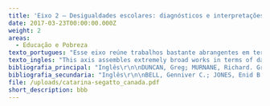 ```yaml
---
title: 'Eixo 2 – Desigualdades escolares: diagnósticos e interpretações'
date: 2017-03-23T00:00:00.000Z
weight: 2
areas:
  - Educação e Pobreza
texto_portugues: "Esse eixo reúne trabalhos bastante abrangentes em termos de levantamento de dados (surveys), que buscam, essencialmente, conhecer a magnitude das desigualdades sociais de escolarização e o modo como elas se configuram, em contextos nacionais e momentos históricos específicos. Em maior ou menor medida, esses estudos procuram, também, explicar o fenômeno, à luz dos fundamentos teóricos produzidos pelas Ciências Sociais, em suas diferentes tradições.\r\n\nUm denominador comum marca o conjunto de trabalhos: a reafirmação daquilo que já se tornou uma “lei de bronze” da pesquisa educacional, a saber: a forte e persistente associação entre origem social do estudante e seu desempenho escolar. Tal reafirmação, que poderia soar como ausência de originalidade, ganha, entretanto, extrema relevância quando se constata que essa “lei” se mantém, apesar do processo inequívoco de massificação escolar e mesmo dos avanços obtidos com a implementação, nas últimas décadas, de políticas educacionais que, apesar de seu caráter democratizante, não se convertem em superação da iniquidade face aos bens escolares. Não se duvida que o fenômeno da universalização do acesso aos níveis básicos dos sistemas de ensino tenha resultado numa elevação geral do nível de instrução da população dos diferentes países concernidos. No entanto, aprofundaram-se as distâncias entre as aquisições cognitivas (“proficiência”) de alunos situados em polos opostos da escala socioeconômica (no jargão anglo-saxônico, o achievement gap). Dois dos estudos contemplados neste eixo (REARDON, 2011; DUNCAN e MURNANE, 2014) mostram-se especialmente relevantes em razão da perspectiva diacrônica que apresentam. Eles evidenciam que um estudante norte-americano nascido no início do século XXI e pertencente ao quintil inferior da distribuição de renda apresenta um gap de desempenho, em relação a seus pares dos quintis superiores de renda, muito maior do que aquele verificado nos anos 1970 entre estudantes situados nas mesmas posições da escala social.\r\n\nTodavia, é interessante observar que a interpretação das relações entre origem social e desempenho escolar ganha nuances diferenciadas, segundo os textos. Por um lado, é consensual a constatação de que os investimentos parentais na escolarização dos filhos vêm crescendo e se sofisticando ao longo das últimas décadas, embora isso ocorra de modo mais intenso entre os pais mais bem posicionados na escala social. Mas, por outro lado, os autores se distinguem quanto ao peso que atribuem aos fatores responsáveis pelo aprofundamento do achievement gap. Alguns colocam ênfase na distribuição e no uso diferencial (mais ou menos rentável), entre as famílias, dos recursos financeiros destinados à educação; outros, nos efeitos das desigualdades de recursos culturais, com destaque para o capital informacional (isto é, o conjunto de informações sobre o funcionamento do sistema de ensino, informações essas que são utilizadas com maior ou menor proveito segundo a família); outros, ainda, chamam a atenção para um conjunto de investimentos imateriais feito no desenvolvimento cognitivo dos filhos, em particular o montante de tempo despendido no acompanhamento das atividades escolares e o modo de uso desse tempo, bem como as oportunidades de enriquecimento intelectual a que os pais expõem cotidianamente os filhos. Em suma, o conjunto desses estudos leva à conclusão de que os benefícios escolares extraídos tanto do capital econômico quanto do capital cultural vêm crescendo e se potencializando, mas de modo diferencial segundo a posição social da família.\r\n\nEsse eixo conta com um significativo número de trabalhos publicados no Brasil, os quais se caracterizam bem mais pela constatação e mensuração das desigualdades de escolarização entre os diferentes grupos sociais do país do que pela interpretação do fenômeno, tal qual realizada pelos estudos anglófonos e francófonos acima referidos. Trata-se, assim, no caso brasileiro, de trabalhos marcados por um caráter predominantemente descritivo. A esse respeito, cabe lembrar que somente a partir dos anos 1990 o país passou a contar com dados estatísticos educacionais em escala nacional (emanados do Ministério da Educação, por meio do INEP), que permitiram aos pesquisadores realizar esse tipo de diagnóstico, embora com grande defasagem em relação aos vastos levantamentos estatísticos desenvolvidos nos países ocidentais industrializados já desde meados do século XX. Sabe-se que esses levantamentos forneceram os elementos essenciais para a construção das importantes teorizações que se seguiram e que ainda hoje constituem o pano de fundo de nossos debates, cabendo aos estudiosos brasileiros o desafio de construir, a partir de agora, interpretações que, sem deixar de considerar essas relevantes tradições teóricas, aprofundem-se na compreensão das especificidades do contexto nacional.\r\n\nCumpre ressaltar por fim que, devido ao foco nas questões da desigualdade/pobreza, foram remetidos para a bibliografia secundária desse eixo diversos textos que tangenciam essas questões, porém, no quadro de abordagens centradas, seja no papel dos fatores internos ao sistema de ensino (school efectiveness), seja na relação família-escola (especialmente, nesse caso, o fator parental involvement, que vem sendo explorado, em diversos estudos, como um importante componente explicativo das desigualdades educacionais no cenário contemporâneo)."
texto_ingles: "This axis assembles extremely broad works in terms of data collection (surveys) that aim, essentially, to know the magnitude of social inequalities in schooling and its configuration, in national contexts and specific historic moments. In a higher or lesser degree, these studies also try to explain the phenomenon, based on theoretical basis of Social Science, in different traditions.\r\n\nA common denominator marks this set of works: the reaffirming of what has become a ‘rule’ of educational research, that is, the strong and persistent association between students’ social origin and educational achievement. What could sound as a lack of originality gains, however, extreme relevance when we see that this “law” continues, despite the undeniable process of school massification and even the advances resulting from the implementation, in the last decades, of education policies that, regardless their democratizing character, was not transformed into the overcoming of educational inequalities. There is no doubt that the phenomenon of universalization of access in the basic levels of the educational system resulted in a general increase in the level of instruction in the different countries studied. However, the gap has deepened between the students on the opposite sides of the socioeconomic scales (in the Anglo-Saxon jargon: the achievement gap). Two studies in this axis (REARDON, 2011; DUNCAN e MURNANE, 2014) seem to be especially relevant due to the diachronic perspective they present. They show that an American student born in the beginning of the 21st century from the lower quintile of income distribution presents, in relation to his peer in the higher income quintiles, a much higher achievement gap than could be see in the 1970s between students in the same social positions.\r\n\nHowever, it is interesting to observe that the interpretation of the relations between social origin and academic achievement gain different nuances depending on the texts. On one hand, it is a consensus that parental investments in their children’s education is growing and becoming more sophisticated in the last decades, even though this is more intense among parents higher positioned in the social scale. However, on the other hand, the authors diverge on the weight given to the factors responsible for deepening the achievement gap. Some emphasize the different distribution and use of financial resources (more or less rentable) allocated by families; others, focus on the effects of cultural inequalities, informational capital (that is,  the set of information that can be used more or less profitably according to the families); others call attention to a series of immaterial investments done in children’s cognitive development, particularly the amount of time spent following their school activities, as well as the intellectually enriching opportunities that parents expose to their children. Summing up, the collection of these studies leads to the conclusion that the school benefits resulted from economic and cultural capital have been growing and becoming more powerful but differing according to the families’ social position.\r\n\nThis axis has a significant number of works published in Brazil characterized more by the confirmation and measurement of achievement inequalities among the different social groups in the country, than the interpretation of the phenomenon, as was done by francophone and anglophone studies. Thus, the Brazilian studies have a predominantly descriptive characteristic. About this, we have to remember that only in the 1990s the country started to have education statistic data in national scale (from the Ministry of Education, through INEP) that allowed researchers to do this type of diagnosis, with a great delay comparing to the broad statistical surveys developed by western industrialized countries since mid-20th century. We know that these surveys provided the essential elements to construct important theories that, until now, constitute the background of our debates. Therefore, Brazilian researchers have, from now on, the challenge to build interpretations that, without disregarding the relevant theoretical traditions, deepen the understanding of national context specificities.\r\n\nFinally, it is worth highlighting that, due to the focus on inequality/poverty issue, several texts that touched these questions were sent to the secondary bibliography, as their approach were centered on the role of internal factors of the educational system (“school effectiveness”, or on the relation family-school (especially, in this case, on “parental involvement” which has been explored by many studies as an important explanatory element of the educational inequalities on the current scenario)."
bibliografia_principal: "Inglês\r\n\nDUNCAN, Greg; MURNANE, Richard. Growing Income Inequality Threatens American Education. Phi Delta Kappan, v. 95, Mar., 2014.\r\n\nhttp://journals.sagepub.com/doi/abs/10.1177/003172171409500603\r\n\n\r\n\nAbstract/résumé/resumo: Rising economic and social inequality has weakened neighborhoods and families in ways that make effective school reform more difficult.\r\n\n\r\n\nAs crescentes desigualdades sociais e econômicas têm enfraquecido vizinhanças e famílias de forma a tornar mais difíceis reformas efetivas nas escolas.\r\n\n\r\n\nFIELD OF RESEARCH/TERRAIN DE RECHERCHE/LOCAL DA PESQUISA: EUA\r\n\n\r\n\n\r\n\nEVANS, Robert. Reframing the Achievement Gap. Phi Delta Kappan, v. 86, n. 8, Apr., 2005.\r\n\nhttp://www.robevans.org/Pages/articles/achievementgap.htm \r\n\n\r\n\nAbstract/résumé/resumo: The achievement gap, the persistent disparity between the performance of African American and Hispanic students and that of white and Asian American students, is perhaps the most stubborn, perplexing issue confronting American schools today. Closing the gap is widely seen as important not just for the education system but ultimately for the economy, social stability, and moral health as a nation. The conventional wisdom has it that the achievement gap is a school problem. This belief is invitingly simple, allowing a narrow focus on schools that suits the current passion for accountability through testing. But it is fatally shortsighted. It misunderstands and mistreats schools and, more important, black and Hispanic students. When the achievement gap and schooling itself is set up in the broader context of how children grow up, it becomes clear that the issue far transcends the classroom. Its roots lie well beyond the reach of schools, and so the underlying dilemma will require much, much more than school-based strategies and programs. Educators must do all they can to pursue promising approaches for reducing the gap. But holding them, almost alone, accountable for closing it is a doomed strategy that can only hurt the most vulnerable children.\r\n\n\r\n\nO gap de desempenho, a diferença persistente entre os resultados de alunos negros e hispânicos em relação aos estudantes brancos e asiáticos, é talvez a questão mais persistente e complexa a confrontar atualmente as escolas americanas. Fechar essa lacuna é amplamente considerado importante não apenas para o sistema educacional, mas em última instância para a economia, estabilidade social e saúde moral da nação. O senso comum acredita que o gap de desempenho é um problema escolar. Essa crença é convidativamente simples, permitindo um foco restrito nas escolas que casa com a atual paixão pela accountability por meio de exames. Contudo, ela é fatalmente míope. Ela interpreta e trata mal as escolas e, mais importante, os alunos negros e hispânicos. Quando o gap de desempenho e a escolarização propriamente dita são colocados no contexto maior de como essas crianças crescem, fica claro que essa questão transcende em muito a sala de aula. Suas raízes estão muito além da influência da escola, e, sendo assim, o dilema oculto requer muito mais do que estratégias e programas baseados na escola. Os educadores têm que fazer tudo que podem para procurar abordagens promissoras para reduzir essa diferença. No entanto, responsabilizá-los, quase que sozinhos, por acabar com essa distância é uma estratégia condenada a fracassar e que só irá prejudicar as crianças mais vulneráveis. \r\n\n\r\n\nFIELD OF RESEARCH/TERRAIN DE RECHERCHE/LOCAL DA PESQUISA: EUA\r\n\n\r\n\n\r\n\nPARSONS, Carl; THOMPSON, Trevor. Ethnicity, Disadvantage and Other Variables in the Analysis of Birmingham Longitudinal School Attainment Datasets. Educational Review, v. 69, n. 5, 2017.\r\n\n\r\n\nAbstract/résumé/resumo: Explaining and responding to inequalities in attainment are significant educational policy challenges in England as elsewhere. Data on four cohorts of Birmingham Local Education Authority (LEA) pupils, each approximately 13,000, were analysed by ethnicity, deprivation, gender and other relevant individual pupil variables. For the four successive cohorts of children, aged five in 1997–2001, analysis shows the attainment trajectory of each ethnic group from Baseline/Foundation Stage Profile (age 5) to GCSE (age 16). The relative constancy over time, the changes from one key stage to the next and the differences within broad ethnic categories argue against simplistic explanations. The ethnicity variable accounts for a relatively small amount of variance in pupil achievement, with the same ethnic subgroups recurrently low attainers. Considering explanatory perspectives on educational inequalities and ethnicity in the light of these data, we conclude that a structuralist perspective offers the best explanation recognising economic exploitation, dominance and oppression at the national and local levels. Notions of institutional racism and Critical Race Theory (CRT) are considered to be inadequate and counter-productive, in part shown by their inability to accommodate the range of attainment levels and educational experience of different ethnic groups. More tellingly, they lack causal explanations relevant to the United Kingdom and deflect attention from the need for sustained effort to reduce poverty and disadvantage as it affects children. Keywords: ethnicity, disadvantage, gender, attainment inequalities.\r\n\n\r\n\nExplicar as desigualdades de resultados e dar respostas a elas são desafios educacionais importantes para as políticas na Inglaterra e no resto do mundo. Dados de quatro coortes dos alunos do Birmingham Local Education Authority (LEA), cada uma com aproximadamente 13 mil alunos, foram analisados por etnia, pobreza, gênero e outras variáveis individuais relevantes. Para quatro coortes sucessivas de crianças, com 5 anos em 1997-2001, a análise mostrou a trajetória de desempenho de cada grupo étnico desde o Baseline/Foundation Stage Profile (aos 5 anos) ao GCSE (aos 16 anos). A constância relativa através do tempo, as mudanças de um ponto-chave na trajetória para o outro e as diferenças dentro de categorias étnicas amplas vão contra explicações simplistas. A variável étnica dá conta de uma pequena variação do resultado estudantil, sendo que os mesmos subgrupos étnicos estão continuamente entre os de menor rendimento. Considerando as perspectivas explicativas sobre desigualdades educacionais e etnia através das lentes desses dados, concluímos que uma perspectiva estruturalista oferece a melhor explicação ao reconhecer a exploração econômica, o domínio e a opressão em níveis locais e nacionais. Noções de racismo institucionalizado e Teoria Crítica da Raça (TCR) foram consideradas inadequadas e contraproducentes, em parte por sua inabilidade de acomodar a variação de níveis educacionais e experiência educacional de diferentes grupos étnicos. Mais significativamente, faltam a elas explicações causais relevantes para o Reino Unido e retiram a atenção para a necessidade de um esforço sustentável para redução da pobreza e de desvantagens que atingem as crianças. Palavras-chave: etnicidade, desvantagem, gênero, desigualdades de resultados.\r\n\n\r\n\nFIELD OF RESEARCH/TERRAIN DE RECHERCHE/LOCAL DA PESQUISA: BIRMINGHAM (INGLATERRA)\r\n\n\r\n\n\r\n\nPIETSCH, Marcus; STUBBE, Tobias C. Inequality in the Transition from Primary to Secondary School: School Choices and Educational Disparities in Germany. European Educational Research Journal, v. 6, n. 4, p. 424-445, 2007.\r\n\nhttps://www.bvekennis.nl/Bibliotheek/07-1179_EERJ_inequality.pdf\r\n\n\r\n\nThis article explores the mechanisms of educational pathway decision making at the transition from primary to secondary school in the German education system by analysing data from the Progress in International Reading Literacy Study (PIRLS). The highly reliable data of the German sample of the 2001 PIRLS make it possible to take into consideration simultaneously students' cognitive abilities at the end of primary schooling, criteria for parental decision making in education, as well as institutional adjustment options of family education strategies, in order to describe the complex mechanisms of educational pathway decision making. First, a general overview of the German education system and a review of the current state of research concerning the issue of social inequality of education in Germany are given. Subsequently, a theoretical background seeking to answer the question of how educational disparities arise and how they are structured, as well as a model for analysing parental choices in education are presented. After hypothesizing, multifarious statistical analyses are conducted with the aim of proving these assumptions and demonstrating how complex the mechanisms of educational segregation in Germany are. The results demonstrate that all participants in the process of decision making take a more or less socially biased achievement criterion as a basis and, thus, the logic of meritocracy does not seem to be an appropriate idea for segregating students into different branches of education at the end of primary schooling.\r\n\n\r\n\nEste artigo explora os mecanismos de decisão de trajetória escolar na transição entre a escola primária e secundária no sistema educacional alemão ao analisar os dados do Progress in International Reading Literacy Study (PIRLS). Os dados altamente confiáveis da amostra alemã do PIRLS 2001 possibilitam considerar simultaneamente as habilidades cognitivas dos estudantes no fim da escola primária, os critérios para as decisões parentais com relação à educação, assim como opções de ajuste institucional para as estratégias educacionais familiares, a fim de descrever os mecanismos complexos envolvidos na tomada de decisões do percurso escolar. Primeiramente, apresentamos um panorama geral do sistema educacional alemão e uma revisão do atual estado de pesquisa sobre a questão da desigualdade social na educação do país. Em seguida, apresentamos um pano de fundo teórico buscando responder à questão de como as disparidades educacionais surgem e como estão estruturadas, assim como um modelo para analisar as escolhas educacionais parentais. Após estabelecer hipóteses, conduzimos análises estatísticas multifatoriais objetivando provar essas suposições e demonstrar a complexidade dos mecanismos de segregação na Alemanha. Os resultados demonstram que todos os participantes no processo de tomada de decisão levam em consideração o critério de rendimento, de forma mais ou menos enviesada, e, sendo assim, a lógica da meritocracia não parece ser a ideia apropriada para separar os estudantes em diferentes ramos educacionais ao fim da escola primária.\r\n\n\r\n\nFIELD OF RESEARCH/TERRAIN DE RECHERCHE/LOCAL DA PESQUISA: ALEMANHA\r\n\n\r\n\n\r\n\nREARDON, Sean. The widening academic achievement gap between the rich and the poor: New evidence and possible explanations. In: DUNCAN, Greg; MURNANE, Richard (Org.). Whither Opportunity?: Rising Inequality, Schools, and Children's Life Chances. New York: Russell Sage Foundation, p. 91-115, 2011. \r\n\nhttps://cepa.stanford.edu/sites/default/files/reardon%20whither%20opportunity%20-%20chapter%205.pdf\r\n\n\r\n\nAbstract/résumé/resumo: In this chapter I examine whether and how the relationship between family socioeconomic characteristics and academic achievement has changed during the last fifty years. In particular, I investigate the extent to which the rising income inequality of the last four decades has been paralleled by a similar increase in the income achievement gradient. As the income gap between high- and low-income families has widened, has the achievement gap between children in high- and low-income families also widened? The answer, in brief, is yes. The achievement gap between children from high- and low income families is roughly 30 to 40 percent larger among children born in 2001 than among those born twenty-five years earlier. In fact, it appears that the income achievement gap has been growing for at least fifty years, though the data are less certain for cohorts of children born before 1970. In this chapter, I describe and discuss these trends in some detail. In addition to the key finding that the income achievement gap appears to have widened substantially, there are a number of other important findings. First, the income achievement gap (defined here as the average achievement difference between a child from a family at the 90th percentile of the family income distribution and a child from a family at the 10th percentile) is now nearly twice as large as the black-white achievement gap. Fifty years ago, in contrast, the black-white gap was one and a half to two times as large as the income gap. Second, as Greg Duncan and Katherine Magnuson note in chapter 3 of this volume, the income achievement gap is large when children enter kindergarten and does not appear to grow (or narrow) appreciably as children progress through school. Third, although rising income inequality may play a role in the growing income achievement gap, it does not appear to be the dominant 2 factor. The gap appears to have grown at least partly because of an increase in the association between family income and children’s academic achievement for families above the median income level: a given difference in family incomes now corresponds to a 30 to 60 percent larger difference in achievement than it did for children born in the 1970s. Moreover, evidence from other studies suggests that this may be in part a result of increasing parental investment in children’s cognitive development. Finally, the growing income achievement gap does not appear to be a result of a growing achievement gap between children with highly and less-educated parents. Indeed, the relationship between parental education and children’s achievement has remained relatively stable during the last fifty years, whereas the relationship between income and achievement has grown sharply. Family income is now nearly as strong as parental education in predicting children’s achievement.\r\n\n\r\n\nNeste capítulo, analiso se e como a relação entre características socioeconômicas familiares e desempenho acadêmico tem mudado nos últimos 50 anos. Em particular, investigo o quanto o aumento da desigualdade de renda nas últimas décadas vem em paralelo a um aumento similar no gradiente de desigualdade de desempenho. Assim como a distância entre as rendas de famílias pobres e ricas aumentou, aumentou também a distância de desempenho entre as crianças de famílias pobres e ricas? Em resumo, a resposta é sim. A diferença de desempenho entre crianças de famílias de renda alta e baixa é cerca de 30% a 40% maior entre as crianças nascidas em 2001 do que entre aquelas nascidas 25 anos antes. Na realidade, parece que o gap no desempenho tem crescido nos últimos 50 anos, pelo menos, apesar dos dados serem menos confiáveis para certas coortes de crianças nascidas antes de 1970. Neste capítulo, descrevo e discuto com detalhes essas tendências. Além da descoberta-chave de que a diferença de desempenho por renda parece estar crescendo substancialmente, há uma série de outras importantes descobertas. Primeiramente, o gap de desempenho por renda (aqui definida como a distância no desempenho médio entre uma criança de uma família no 90º percentil de distribuição de renda familiar e uma criança de família do 10º percentil) é hoje duas vezes maior do que o gap de desempenho entre negros e brancos. Em comparação, há 50 anos a distância entre negros e brancos era entre uma e meia a duas vezes maior do que a diferença de renda. Em segundo lugar, como visto por Greg Duncan e Katherine Magnuson, no capítulo 3, o gap de desempenho por renda é grande quando as crianças entram no jardim de infância e não parece aumentar (ou diminuir) consideravelmente no decorrer da escolarização. Em terceiro lugar, apesar do aumento da desigualdade de renda ter um papel na crescente distância do desempenho por renda, ela não parece ser o fator dominante. A distância parece ter crescido, ao menos parcialmente, pelo aumento da associação entre renda familiar e o desempenho acadêmico dos filhos de famílias com renda acima da média: uma determinada diferença de renda familiar corresponde hoje a um gap de rendimento entre 30 a 60% maior do que representava em 1970. Além disso, evidências de outros estudos sugerem que isso pode ser, em parte, o resultado de um crescente investimento parental no desenvolvimento cognitivo dos filhos. Finalmente, a aumento do gap de desempenho por renda não parece ser resultado de um aumento do gap de desempenho entre crianças de pais com maior ou menor escolaridade. Na verdade, a relação entre educação parental e desempenho dos filhos permaneceu relativamente estável nos últimos 50 anos, enquanto a relação entre renda e desempenho cresceu fortemente. A renda familiar é hoje quase tão forte para predizer o desempenho dos filhos quanto a educação parental.\r\n\n\r\n\nFIELD OF RESEARCH/TERRAIN DE RECHERCHE/LOCAL DA PESQUISA: EUA\r\n\n\r\n\n\r\n\nREARDON, S. F.; PORTILLA, X. A. Recent Trends in Income, Racial, and Ethnic School Readiness Gaps at Kindergarten Entry. AERA Open. DOI: 10.1177/2332858416657343, Aug., 2016.\r\n\n\r\n\nAcademic achievement gaps between high and low-income students born in the 1990s were much larger than between cohorts born two decades earlier. Racial/ethnic achievement gaps declined during the same period. To determine whether these two trends have continued in more recent cohorts, we examine trends in several dimensions of school readiness, including academic achievement, self-control, externalizing behavior, and a measure of students’ approaches to learning, for cohorts born from the early 1990s to the 2000-2010 midperiod. We use data from nationally representative samples of kindergarteners (ages 5-6) in 1998 (n = 20,220), 2006 (n = 6,600), and 2010 (n = 16,980) to estimate trends in racial/ethnic and income school readiness gaps. We find that readiness gaps narrowed modestly from 1998 to 2010, particularly between high- and low-income students and between White and Hispanic students. Keywords: school readiness, income gap trends, racial/ethnic gap trends.\r\n\n\r\n\nOs gaps de rendimento acadêmico entre alunos de famílias com renda alta e com renda baixa nascidos nos anos de 1990 eram muito maiores do que os entre suas coortes nascidas duas décadas antes. Os gaps de rendimento racial/étnico diminuíram no mesmo período. Para determinar se essas duas tendências continuaram entre coortes mais recentes, analisamos tendências em diferentes dimensões de prontidão escolar, incluindo rendimento acadêmico, autocontrole, comportamento externalizado e uma medida das abordagens dos alunos diante da aprendizagem, para coortes nascidas do começo dos anos de 1990 até o período de 2000-2010. Usamos dados nacionalmente representativos com amostras de crianças no jardim de infância (idades entre 5 e 6 anos) em 1998 (n = 20.220), 2006 (n = 6.600) e 2010 (n = 16.980) para estimar tendências dos gaps de prontidão escolar relacionadas a questões raciais/étnicas e renda. Descobrimos que as diferenças de prontidão diminuíram modestamente entre 1998 e 2010, particularmente entre os alunos de classe alta e baixa e entre os estudantes brancos e hispânicos. Palavras-chave: prontidão escolar, tendência de gap por renda, tendências de gap racial/étnico. \r\n\n\r\n\nFIELD OF RESEARCH/TERRAIN DE RECHERCHE/LOCAL DA PESQUISA: EUA\r\n\n\r\n\n\r\n\nSIRIN, Selcuk. Socioeconomic Status and Academic Achievement: A Meta-Analytic Review of Research. Review of Educational Research. v. 75,n. 3, Autumn, 2005.\r\n\nhttp://journals.sagepub.com/doi/10.3102/00346543075003417\r\n\n\r\n\nAbstract/résumé/resumo: This meta-analysis reviewed the literature on socioeconomic status (SES) and academic achievement in journal articles published between 1990 and 2000. The sample included 101,157 students, 6,871 schools, and 128 school districts gathered from 74 independent samples. The results showed a medium to strong SES–achievement relation. This relation, however, is moderated by the unit, the source, the range of SES variable, and the type of SES–achievement measure. The relation is also contingent upon school level, minority status, and school location. The author conducted a replica of White’s (1982) meta-analysis to see whether the SES–achievement correlation had changed since White’s initial review was published. The results showed a slight decrease in the average correlation. Practical implications for future research and policy are discussed. Keywords: achievement, meta-analysis, SES, social class, socioeconomic status.\r\n\n\r\n\nEssa meta-análise revisa a literatura sobre o status socioeconômico (SSE) e desempenho acadêmico em artigos de revistas publicados entre 1990 e 2000. A amostra inclui 101.157 estudantes, 6.871 escolas e 128 distritos escolares agrupados em 74 amostras independentes. Os resultados mostram uma relação de média a forte entre SSE e rendimento. Essa relação, no entanto, é moderada pela unidade, fonte, e gama das variáveis de SSE e o tipo de medida SSE-rendimento. A relação depende também do nível escolar, número de alunos de grupos minoritários e localização da escola. O autor replicou a meta-análise de White (1982) para ver se a correlação SSE-rendimento se modificou desde que a revisão inicial de White foi publicada. Os resultados mostraram uma leve diminuição entre a correlação média. As implicações práticas para pesquisas e políticas futuras são discutidas. Palavras-chave: rendimento, meta-análise, SSE, classe social, status socioeconômico.\r\n\n\r\n\nFIELD OF RESEARCH/TERRAIN DE RECHERCHE/LOCAL DA PESQUISA: META-ANÁLISE DE PESQUISAS\r\n\n\r\n\n\r\n\nFrancês\r\n\nGOUX, Dominique ; MAURIN, Éric. Démocratisation de l'école et persistance des inégalités. Economie et Statistique, v. 306, n. 1, 1997. \r\n\nhttps://www.persee.fr/doc/estat_0336-1454_1997_num_306_1_2570\r\n\n\r\n\nAbstract/résumé/resumo: Avec le ralentissement de la croissance économique, le diplôme est de plus en plus nécessaire pour trouver un emploi, mais de moins en moins suffisant pour accéder au même statut socioéconomique que les générations précédentes. La question des inégalités scolaires entre enfants d'une même génération n'en devient que plus sensible. Une modélisation des données des enquêtes Formation et qualification professionnelle permet de consolider deux résultats importants : l'expansion scolaire contemporaine ne s'accompagne pas d'une réduction notable de l'inégalité des chances et cette inégalité est de plus en plus d'origine culturelle. La complexité du système scolaire semble privilégier les familles qui en ont une bonne connaissance. Aussi le niveau de diplôme des enfants est-il davantage lié aujourd'hui qu'hier à celui du père.\r\n\n\r\n\nCom a desaceleração do crescimento econômico, o diploma é cada vez mais necessário para conseguir um emprego, e cada vez menos suficiente para ascender ao mesmo status socioeconômico das gerações precedentes. A questão das desigualdades escolares entre crianças de uma mesma geração torna-se cada vez mais sensível. Um modelo dos resultados de pesquisas de formação e qualificação profissional permite consolidar dois resultados importantes: a expansão escolar contemporânea não foi acompanhada de uma redução notável das desigualdades de oportunidades e essa desigualdade é cada vez mais de origem cultural. A complexidade do sistema escolar parece privilegiar famílias que o conhecem bem. Além disso, o nível de diplomação dos filhos é atualmente mais ligado do que antigamente à educação do pai.\r\n\n\r\n\nFIELD OF RESEARCH/TERRAIN DE RECHERCHE/LOCAL DA PESQUISA: FRANÇA\r\n\n\r\n\n\r\n\nLE DONNÉ, Noémie. La réforme de 1999 du système éducatif polonais. Effets sur les inégalités sociales de compétences scolaires. Revue française de sociologie, v. 55, n. 1, 2014.\r\n\n\r\n\nAbstract/résumé/resumo: La Pologne est le seul pays européen à avoir réformé récemment et profondément la structure de son système d’instruction obligatoire. L’un des principaux volets de la réforme de 1999 fut notamment de prolonger d’un an la scolarité au sein de l’enseignement général de tronc commun et ainsi de repousser à l’âge de 16 ans le premier palier d’orientation. Notre examen de l’expérience polonaise, à partir des évaluations PISA de 2000, 2003, 2006 et 2009, donne un éclairage nouveau sur les effets de l’école unique. Nos analyses suggèrent que la réforme a permis une augmentation du niveau scolaire des élèves et que l’allongement d’une année du tronc commun a entrainé une réduction des inégalités sociales d’acquis scolaires entre les élèves parvenus en fin de scolarité obligatoire. La diminution globale de ces inégalités semble essentiellement provenir de l’homogénéisation des conditions d’apprentissage au sein des établissements du tronc commun prolongé jusqu’à la fin de la scolarité obligatoire. L’expérience polonaise laisse ainsi penser que les changements induits par le prolongement de l’école unique dans les méthodes d’instruction employées par les enseignants et dans les relations entre élèves ont été bien plus profitables aux élèves peu performants et socialement défavorisés qu’ils n’ont été désavantageux aux élèves favorisés. Mots-clés: inégalités sociales, système éducatif, réforme, pisa, modélisation multiniveaux, Pologne.\r\n\n\r\n\nA Polônia é o único país europeu que reformou recentemente e profundamente a estrutura de seu sistema de ensino obrigatório. Uma das principais áreas da reforma de 1999 foi prolongar em um ano a escolaridade no seio do ensino geral de tronco comum e, assim, adiar para a idade de 16 anos o primeiro momento de divisão escolar. Nossa avaliação da experiência polonesa, a partir dos resultados do PISA de 2000, 2003, 2006 e 2009, dá uma nova luz aos efeitos da escola única. Nossas análises sugerem que a reforma permitiu um aumento do nível escolar dos alunos e que o alongamento em um ano do tronco comum levou a uma redução das desigualdades sociais das aprendizagens escolares entre os alunos que alcançaram o fim da escolarização obrigatória. A diminuição global dessas desigualdades parece vir essencialmente da homogeneização das condições de aprendizagem no seio dos estabelecimentos de tronco comum prolongado até o fim da escolaridade obrigatória. Dessa forma, a experiência polonesa nos deixa pensar que as mudanças induzidas pelo prolongamento da escola única nos métodos de instrução utilizados pelos professores e nas relações entre os alunos foram mais bem aproveitadas pelos estudantes com baixo rendimento e socialmente desfavorecidos e não trouxeram desvantagens aos alunos mais favorecidos. Palavras-chave: desigualdades sociais, sistema educativo, reforma, PISA, modelização multinível, Polônia.\r\n\n  \r\n\nFIELD OF RESEARCH/TERRAIN DE RECHERCHE/LOCAL DA PESQUISA: POLÔNIA\r\n\n\r\n\n\r\n\nOCDE. Chapitre 4. Un défi de taille: des écoles plus performantes pour tous les jeunes Chiliens. Etudes économiques de l’OCDE, v. 1, n. 1, 2010.\r\n\n\r\n\nAbstract/résumé/resumo: La progression des niveaux d’instruction au Chili est impressionnante. Pourtant, malgré des améliorations récentes, les résultats – mesurés dans le cadre du PISA – doivent encore rattraper ceux des pays de l’OCDE, et il faut aussi s’employer à résoudre les problèmes d’équité. Les enseignants auront dans ces domaines un rôle capital. Le Chili doit s’efforcer d’attirer des personnes qualifiées vers le métier d’enseignant et de soutenir les initiatives visant à améliorer leur formation initiale et en cours d’emploi. Il faut également renforcer les mécanismes d’assurance qualité. Depuis longtemps, le Chili recourt largement à la concurrence pour assurer la qualité des établissements scolaires, mais cette méthode n’a eu que des résultats limités, en partie à cause de règles du jeu très inégales entre écoles publiques et privées concernant la sélection des élèves, le recrutement des enseignants et le mode de financement. Le Chili a commencé à s’attaquer à ces problèmes en interdisant la sélection des élèves jusqu’à la 6e année de scolarité. Le nouveau dispositif national d’assurance qualité, fondé sur une évaluation indépendante des résultats, est en cours de mise en œuvre et viendra utilement compléter l’ensemble. Enfin, il faudra aider les élèves en difficulté encore plus que les autres si le Chili veut améliorer les résultats scolaires moyens et renforcer l’équité dans le même temps. Les pouvoirs publics ont entrepris récemment des réformes d’envergure pour investir davantage en faveur des enfants de familles modestes. Ces ressources supplémentaires peuvent contribuer à obtenir des progrès considérables.\r\n\n\r\n\nA progressão dos níveis de instrução no Chile é impressionante. No entanto, apesar das melhorias recentes, os resultados – medidos pelo PISA – devem ainda alcançar aqueles dos países da OCDE, deve-se também se esforçar para resolver os problemas de equidade. Os professores terão nessas áreas um papel primordial. O Chile deve se esforçar para atrair pessoal qualificado para a profissão de professor e apoiar iniciativas que visem melhorar sua formação inicial e continuada. Deve igualmente reforçar os mecanismos de controle de qualidade. Já há algum tempo, o Chile recorre amplamente aos princípios de concorrência para assegurar a qualidade dos estabelecimentos escolares, mas esse método teve apenas resultados limitados, em parte porque as regras do jogo são muito desiguais entre as escolas públicas e privadas no que se refere à seleção dos alunos, recrutamento de professores e modos de financiamento. O Chile começa a atacar esses problemas ao proibir a seleção de alunos até o 6º ano de escolaridade. O novo dispositivo nacional para assegurar a qualidade, baseado na avaliação independente de resultados, está sendo implementado e irá completar o conjunto. Enfim, é preciso ajudar os alunos em dificuldade ainda mais do que os outros se o Chile quiser melhorar seus resultados escolares médios e, ao mesmo tempo, fortalecer a equidade. Os poderes públicos colocaram em marcha recentemente reformas de envergadura para investir ainda mais em favor dos filhos de famílias modestas. Esses recursos suplementares podem contribuir para obter progressos consideráveis.\r\n\n\r\n\nFIELD OF RESEARCH/TERRAIN DE RECHERCHE/LOCAL DA PESQUISA: CHILE\r\n\n\r\n\n\r\n\nPortuguês\r\n\nALVES, Maria Teresa Gonzaga; SOARES, José Francisco; XAVIER, Flavia Pereira. Desigualdades educacionais no Ensino Fundamental de 2005 a 2013: Hiato entre grupos sociais. Revista Brasileira de Sociologia, v. 4, 2016.\r\n\nhttp://www.sbsociologia.com.br/revista/index.php/RBS/article/view/150\r\n\n\r\n\nAbstract/résumé/resumo: Este artigo descreve as desigualdades de aprendizado entre grupos de alunos definidos pelo sexo, cor e nível socioeconômico, com base nos dados da Prova Brasil de 2005 a 2013. As desigualdades encontradas indicam que a análise de um sistema educacional deve considerar tanto sua qualidade como sua equidade, esta aferida por medidas de desigualdade. Nos municípios brasileiros, as medidas de desigualdade foram analisadas ajustando-se modelos hierárquicos lineares. Apresentam-se apenas os resultados das capitais dos estados, municípios com resultados de qualidade abaixo do esperado, dadas as suas condições socioeconômicas, mas com comportamentos diferentes nas medidas de desigualdades. Onde houve melhoria na qualidade, não houve redução das desigualdades. A melhoria das médias de proficiências tem funcionado como um círculo virtuoso apenas para os grupos sociais mais favorecidos.\r\n\n\r\n\nFIELD OF RESEARCH/TERRAIN DE RECHERCHE/LOCAL DA PESQUISA: BRASIL\r\n\n\r\n\n\r\n\nCASTRO, Jorge Abrahão de. Evolução e desigualdade na educação brasileira. Educação & Sociedade, v. 30, n. 108, out., 2009.\r\n\nhttp://www.scielo.br/scielo.php?pid=S0101-73302009000300003&script=sci_abstract&tlng=pt\r\n\n\r\n\nAbstract/résumé/resumo: Este estudo apresenta a evolução e as desigualdades ainda reinantes nas condições educacionais dos brasileiros. O foco na desigualdade educacional foi adotado por se entender ser esse um dos principais problemas que potencializam a manutenção das enormes desigualdades sociais enfrentadas pela população brasileira. A análise mostrou que, apesar da ampliação que vem ocorrendo, ainda existe no Brasil um baixo acúmulo de escolarização; que, a despeito da diminuição da taxa de analfabetismo, persiste ainda um elevado contingente de analfabetos; que, embora tenha ocorrido ampliação do acesso à Educação Infantil, ainda é muito restrito o acesso às creches e insuficiente para o Ensino Médio; a insuficiência e o desigual desempenho para conclusão dos ensinos fundamental e médio; e o acesso restrito e desigual à educação superior. Além disso, verificou graves níveis de desigualdade quando se consideraram os aspectos regionais e a renda, sendo que os habitantes da região Nordeste e os mais pobres ficaram em pior situação em quase todos os indicadores analisados. Palavras-chave: educação, desigualdade, desigualdade educacional, escolarização.\r\n\n\r\n\nFIELD OF RESEARCH/TERRAIN DE RECHERCHE/LOCAL DA PESQUISA: BRASIL\r\n\n\r\n\n\r\n\nCOSTA, Marcio da; BARTHOLO, Tiago Lisboa. Padrões de segregação escolar no Brasil: um estudo comparativo entre capitais do país. Educação & Sociedade, Campinas,  v. 35, n. 129, p. 1.183-1.203,  dez., 2014.\r\n\nhttp://www.scielo.br/pdf/es/v35n129/0101-7330-es-35-129-01183.pdf\r\n\n\r\n\nAbstract/résumé/resumo: O artigo analisa padrões de segregação escolar em quatro grandes cidades do Brasil: Belo Horizonte, Curitiba, Rio de Janeiro e São Paulo. Os dados foram fornecidos pelo Instituto Nacional de Estudos e Pesquisas Educacionais Anísio Teixeira (INEP) e apresentam informações para alunos matriculados no primeiro segmento do ensino fundamental entre 2007 e 2010. Utiliza o Índice de Segregação (Segregation Index) e considera duas características dos alunos: 1) cor; 2) distorção idade-série. Resultados preliminares sugerem que: 1) a cidade de Curitiba apresenta os maiores níveis de segregação escolar, e Rio de Janeiro, os menores; 2) a inclusão das matrículas do ensino privado aumenta os níveis de segregação escolar e seu impacto é maior nos anos mais recentes (2009-2010); 3) há uma associação entre as regras de matrícula nas cidades e os padrões de segregação escolar. Palavras-chave: segregação escolar. oportunidades educacionais, alistamento escolar, desigualdade educacional.\r\n\n\r\n\nFIELD OF RESEARCH/TERRAIN DE RECHERCHE/LOCAL DA PESQUISA: CIDADES DE BELO HORIZONTE, CURITIBA, RIO DE JANEIRO E SÃO PAULO\r\n\n\r\n\n\r\n\nMEDIAVILLA, Mauro; GALLEGO, Liliana. Condicionantes del rendimento académico em la escolaridade primaria em Brasil: um análisis multifactorial. Educação & Sociedade, v. 37, n. 134, p. 195-216, mar., 2016.\r\n\nhttp://www.scielo.br/pdf/es/v37n134/1678-4626-es-37-134-00195.pdf\r\n\n\r\n\nAbstract/résumé/resumo: Una problemática educativa actual en Brasil es el alto porcentaje de alunos em la escolaridad primaria que muestra nun bajo nivel académico. Esta situación justifica el análisis de los determinantes del rendimiento académico en matemáticas para la totalidad de alumnos y su comparación al colectivo con um rendimiento considerado insuficiente. Para ello, se emplea una aproximación lineal y multivariante a partir de los datos contenidos em la base de datos del Sistema de Avaliação da Educação Básica 2005. En conjunto, los resultados obtenidos permiten afirmar que las dimensiones asociadas a la educabilidad resultan determinantes para compreender los rendimientos observados em la educación primaria. Mots-clés: condicionantes, rendimiento educativo, sistema de evaluación de la educación primaria 2005, Brasil.\r\n\n\r\n\nUm problema educativo atual no Brasil é a alta porcentagem de alunos na escola primária que apresentam um baixo nível acadêmico. Essa situação justifica a análise de determinantes do rendimento acadêmico em matemática para a totalidade dos alunos e sua comparação ao coletivo com um rendimento considerado insuficiente. Para isso, emprega-se uma aproximação linear e multivariada, a partir dos dados fornecidos pelo Sistema de Avaliação da Educação Básica 2005. Em conjunto, os resultados obtidos permitem afirmar que as dimensões associadas à educação resultam em determinantes para compreender os rendimentos observados na educação primária. Palavras-chave: condicionantes; rendimento educacional, sistema de avaliação da educação primária 2005, Brasil.\r\n\n\r\n\nFIELD OF RESEARCH/TERRAIN DE RECHERCHE/LOCAL DA PESQUISA: BRASIL\r\n\n\r\n\n\r\n\nRIBEIRO, Carlos Antonio Costa. Desigualdade de oportunidades e resultados educacionais no Brasil. Dados, Rio de Janeiro, v. 54, n. 1, p. 41-87, 2011.\r\n\nhttp://www.scielo.br/scielo.php?pid=S0011-52582011000100002&script=sci_abstract&tlng=pt\r\n\n\r\n\nAbstract/résumé/resumo: This article analyzes inequality of educational opportunities and outcomes in Brazil. The findings corroborate those of previous studies, pointing to persistent inequalities related to race and class in the Brazilian school system. However, the analyses indicate that parents' wealth and type of school (public, Federal, or private) are fundamental factors for explaining persistent inequalities. Parents with higher socioeconomic status invest in private elementary and secondary schools for their children in order to facilitate their progression in the system. In other words, in addition to inequality related to family characteristics, inequality is promoted by the educational system itself. The article presents sensitivity analyses to explain the possible effect of unmeasured variables, as well as a methodology to show the effect of educational transitions on inequality in educational outcomes. The author concludes that in order to promote access to educational progression, Brazil needs to improve not only the quality of its schools, but also the living conditions of Brazilian families. Keywords: inequality, education, wealth, social stratification.\r\n\n\r\n\nEste artigo analisa as desigualdades de oportunidades educacionais e seus resultados no Brasil. Os resultados corroboram os de estudos prévios apontando uma desigualdade persistente relacionada a raça e classe no sistema escolar brasileiro. Contudo, a análise indica que o nível de riqueza dos pais e o tipo de escola (pública, federal ou privada) são fatores fundamentais para explicar as desigualdades persistentes. Os pais com status socioeconômico mais alto investem em escolas privadas nos níveis fundamental e médio para os filhos, facilitando seu progresso no sistema. Em outras palavras, além da desigualdade relacionada às características familiares, a desigualdade é promovida pelo próprio sistema educacional. O artigo apresenta análises de sensibilidade para explicar o efeito possível de variáveis não medidas, assim como uma metodologia para demonstrar o efeito das transições educacionais na desigualdade dos resultados. O autor conclui afirmando que, para promover o acesso à progressão educacional, o Brasil precisa melhorar não apenas a qualidade das escolas, mas também as condições de vida das famílias brasileiras. Palavras-chave: desigualdade, educação, riqueza, estratificação social.\r\n\n\r\n\nFIELD OF RESEARCH/TERRAIN DE RECHERCHE/LOCAL DA PESQUISA: BRASIL\r\n\n\r\n\n\r\n\nSOARES, José Franciso; DELGADO, Victor Maia Senna. Medida das desigualdades de aprendizado entre estudantes de ensino fundamental. Estudos em Avaliação Educacional, v. 27, p. 754-780, 2016.\r\n\nhttp://publicacoes.fcc.org.br/ojs/index.php/eae/article/view/4101 \r\n\n\r\n\nAbstract/résumé/resumo: Neste artigo, uma situação de igualdade educacional é definida como aquela em que quaisquer grupos de estudantes têm a mesma distribuição de desempenho cujos valores correspondem a aprendizados que os habilitam a uma inserção produtiva e pessoalmente satisfatória na sociedade. O principal objetivo desse texto é introduzir um Indicador de Desigualdades e Aprendizagens Educacionais (IDeA) definido como a distância entre a distribuição ideal de desempenho e a observada em um dado grupo de estudantes. As análises apresentadas mostram que as desigualdades no ensino fundamental brasileiro são muito grandes e que nunca desaparecerão se as melhorias continuarem no ritmo atual. Palavras-chave: indicadores educacionais, desigualdades educacionais, prova Brasil, ensino fundamental.\r\n\n\r\n\nFIELD OF RESEARCH /TERRAIN DE RECHERCHE/LOCAL DA PESQUISA: BRASIL"
bibliografia_secundaria: "Inglês\r\n\nBELL, Genniver C.; JONES, Enid B.; JOHNSON, Joseph F. School Reform: Equal Expectations on an Uneven Playing Field. Journal of School Leadership, v. 12, n. 3, maio, 2002.\r\n\nhttps://journals.sagepub.com/doi/pdf/10.1177/105268460201200305\r\n\n\r\n\nDiscusses six themes related to inequalities in education and their impact on student achievement: Social inequities, curriculum and assessment, teacher expectations, teacher allotment inequities, social choice, and funding inequities.\r\n\n\r\n\n\r\n\nDAESCHNER, Stephen W.; MUNZOZ, Marco A.; BARNES, Joyce A. Meeting the Challenge of Closing the Achievement Gap: What Can We Learn from Urban, High-Poverty/Racially Mixed Schools?. ERS Spectrum, v. 22, n. 3, p. 4-15, Summer, 2004.\r\n\nhttps://eric.ed.gov/?id=EJ795731\r\n\n\r\n\nThis article describes lessons learned in a case study of three high-poverty/racially mixed elementary schools in Louisville, Ky. An approach that included: 1) setting specific, measurable goals, 2) frequent monitoring of student work, and 3) applying distributive leadership elements enabled two of the schools to significantly decrease the percentage of students scoring at the lowest performance level on the Kentucky Core Content Test (KCCT)-Reading. The percentage decrease in the number of students scoring at the lowest achievement level and the concomitant increase in the percentage of students scoring at the highest achievement level on the KCCT-Reading were achieved at racially balanced schools where more than 80 percent of the students participate in the free or reduced-price meals program. The article is organized in five major sections. The first presents a brief review of the literature and the theoretical framework that guided this case study; the key concept in this section is equity as student learning. The second section provides a brief description of federal and state legislation associated with ensuring school success for all students. The third section depicts the school district that served as the research site, including analyses of the achievement gap across school levels. The fourth section shows the KCCT-Reading results associated with the case study of three high-poverty/racially mixed schools, including a description of the schools' sociodemographic characteristics and an analysis of the results by racial and socioeconomic subgroups. The final section offers a set of lessons learned and some practical implications for education administrators.\r\n\n\r\n\n\r\n\nDARLING-HAMMOND, Linda. New Standards and Old Inequalities: School Reform and the Education of African American Students. Journal of Negro Education, v. 69, n. 4, p. 263-87, Fall, 2000.\r\n\nhttps://www.jstor.org/stable/2696245?seq=1#page_scan_tab_contents\r\n\n\r\n\nDespite the rhetoric of American equality, the school experiences of African American and other minority students in the United States continue to be substantially separate and unequal. Dramatically different learning opportunities-especially disparities in access to well-qualified teachers, high quality curriculum, and small schools and classes-are strongly related to differences in student achievement. Standards-based reforms have been launched throughout the United States with promises of greater equity, but, while students are held to common standards-and increasingly experience serious sanctions if they fail to achieve them-few states have equalized funding and access to the key educational resources needed for learning. This paper outlines current disparities in educational access and proposes reforms needed to equalize opportunities to learn.\r\n\n\r\n\n\r\n\nFRANCO, C.; SZTAJN, P.; ORTIGÃO, M. I. R. Mathematics teachers, reform and equity: results from the Brazilian national assessment. Journal for Research in Mathematics Education, Reston, v. 38, n. 4, p. 393 - 419, July, 2007.\r\n\nhttps://www.jstor.org/stable/30034880?seq=1#page_scan_tab_contents\r\n\n\r\n\nIn this article, we use data from a large-scale Brazilian national assessment to discuss the relation between reform teaching and equity in mathematics education. We study the dimensionality of teaching style to better qualify what reform teaching means. We then use hierarchical linear models to explore whether reform teaching is associated with student achievement in mathematics and with student socioeconomic status (SES). Our results indicate that reform and traditional teaching are not opposite sides of a one-dimensional axis. They also emphasize both that reform teaching is related to higher school average achievement in mathematics and that the dissemination of reform teaching contributes to minimize the achievement gap between students who attend schools with low average SES and students who attend schools with high average SES. However, our results also show that reform is associated with an increase in within-school inequality in the social distribution of achievement.\r\n\n\r\n\n\r\n\nMARTIN, Christopher; SOLORZANO, Cristian. Mass Education, Privatisation, Compensation and Diversification: Issues on the Future of Public Education in Mexico. Compare, v. 33, n. 1, Mar., 2003.  \r\n\nhttps://www.tandfonline.com/doi/abs/10.1080/03057920302600\r\n\n\r\n\nThe corrosion of public education in Mexico by institutional rigidities and decades of underfunding have placed the system in severe crisis. The rich have opted out and the poor are dropping out of it. The failure of incomplete and politically decentralisations to address poor quality and persistent inequalities have resulted in widespread applause for special compensatory programmes aimed to reach the most underprivileged students. This article argues that the disappointing results are due their sidestepping needed reforms within the system in favour of targeting the students it is incapable of retaining, and an erroneous view of the underprivileged as possessing educational aspirations and abilities completely distinct from the rest of society. The article proposes a more inclusive educational approach to provide high quality education for all.\r\n\n\r\n\n\r\n\nHEYNEMAN, Stephen P. Student Background and Student Achievement: What Is the Right Question? American Journal of Education, v. 112, n. 1, p. 1-9, Nov., 2005.\r\n\nhttps://www.journals.uchicago.edu/doi/10.1086/444512?mobileUi=0\r\n\n\r\n\nFor half a century there have been reports that children of the poor or of some ethnic minorities on average perform worse in school. Some have suggested that these findings demonstrate a failing of education to reduce gaps in adult income and differences in adult socioeconomic status. This article reviews the research internationally and concludes that the debate is outdated. School children in the United States make up only 2 percent of the world’s school children. When considering this question globally, it is discovered that social status is a consistent determinant of school performance, but it is not necessarily true that children of the poor perform systematically worse in school than do children of the rich; results vary by subject, student age, gender, and other factors. Perhaps more important, academics seem to hold schools accountable for the wrong function. The more important purpose of public schooling is to help foster social cohesion. Schools and school systems should be held accountable for their true purpose, and the debate should shift from whether schools narrow the gap in adult incomes to whether schools are effective in fostering social cohesion.\r\n\n\r\n\n\r\n\nJOE, Emanique M.; DAVIS, James Earl. Parental influence, school readiness and early academic achievement of African American boys. Journal of Negro Education, v. 78, n. 3, p. 260-276, Summer, 2009.\r\n\nhttps://www.jstor.org/stable/25608745?seq=1#page_scan_tab_contents\r\n\n\r\n\nAbstract/résumé/resumo: This study examined the relationship between parental influence and the school readiness of African American boys, using data from the Early Childhood Longitudinal Study: ECLS-K. Parents' influence, via their academic beliefs and behaviors, was associated with the cognitive performance of African American boys during kindergarten. While previous research has produced similar results, the present study indicates there are differences in which academic beliefs and parenting behaviors are most effective in facilitating school readiness and early achievement. Emphasizing the importance of academic skills for African American boys was associated with higher reading and mathematics achievement as well as prior enrollment in center-based child care. Parenting behaviors, such as discussing science topics, reading books, and discussing family racial and ethnic heritage, differed in their significance in predicting cognitive outcomes. Implications for differences in the kinds of parental involvement in the education of African American boys are discussed.\r\n\n\r\n\nEste estudo analisa a relação entre influência parental e prontidão escolar de meninos negros, usando dados do Early Childhood Longitudinal Study: ECLS-K. A influência dos pais, via crenças acadêmicas e comportamentos, foi associada com a performance cognitiva de meninos negros durante o jardim de infância. Enquanto pesquisas anteriores mostraram resultados similares, o presente estudo indica que há diferenças entre quais crenças acadêmicas e comportamentos parentais são mais eficientes para facilitar a prontidão escolar e o rendimento inicial. A ênfase na importância das habilidades acadêmicas para os meninos negros estava associada com maior rendimento em leitura e matemática, assim como a matrícula anterior em estabelecimentos de pré-escola. Comportamentos parentais, tais como discutir temas científicos, ler livros e discutir a herança étnico-racial da família diferiram na sua importância em predizer resultados cognitivos. As implicações de diferentes tipos de envolvimento parental na educação de meninos negros foram discutidas.\r\n\n\r\n\n\r\n\nLEE, Jung-Sook; BOWEN, Natasha K. Parent Involvement, Cultural Capital, and the Achievement Gap among Elementary School Children American Educational Research Journal, v. 43, n. 2, p. 193-2, Summer, 2006.\r\n\nhttps://journals.sagepub.com/doi/pdf/10.3102/00028312043002193\r\n\n\r\n\nThis study examined the level and impact of five types of parent involvement on elementary school children's academic achievement by race/ethnicity, poverty, and parent educational attainment. The sample comprised 415 third through fifth graders who completed the Elementary School Success Profile. Hypotheses from Bourdieu's theory of cultural capital were assessed with t tests, chi-square statistics, and hierarchical regressions. Consistent with the theory, parents with different demographic characteristics exhibited different types of involvement, and the types of involvement exhibited by parents from dominant groups had the strongest association with achievement. However, contrary to theoretical expectations, members of dominant and nondominant groups benefited similarly from certain types of involvement and differently from others. Implications for research and practice are discussed. KEYWORDS: Bourdieu, cultural capital, elementary school, habitus, parent involvement.\r\n\n\r\n\n\r\n\nLUPTON, Ruth; THOMSON, Stephanie. Socio-Economic Inequalities in English Schooling under the Coalition Government 2010-15. London Review of Education, v. 13, n. 2, p. 4-20, Sept., 2015.\r\n\nhttps://files.eric.ed.gov/fulltext/EJ1160136.pdf\r\n\n\r\n\nThe reduction of socio-economic inequalities in school outcomes was a major priority of the Coalition Government in England from 2010–15. In this paper we examine the Coalition’s policies and spending, including an analysis of the distributional effect of its pupil premium policy. We also look at trends in outcomes up to 2014. We find that although the pupil premium had a modest overall effect of distributing more money to schools with poorer intakes, this was nested within a wider set of policies which have disadvantaged low income families and children, and that there is evidence of socio-economic gaps widening on some indicators. Keywords: poverty, inequality, attainment gap, pupil premium, school funding, policy.\r\n\n\r\n\n\r\n\nOKPALA, Confort; OKPALA, Amon; SMITH, Frederick E. Parental Involvement, Instructional Expenditures, Family Socioeconomic Attributes, and Student Achievement Comfort. The Journal of Educational Research, v. 95, n. 2, p. 110-115, Nov.-Dec., 2001.\r\n\nhttps://www.tandfonline.com/doi/abs/10.1080/00220670109596579\r\n\n\r\n\nThe influence of parental involvement, socioeconomic status of parents, and instructional supplies expenditures on mathematics achievement scores of Grade 4 students in a low-income county in North Carolina were examined. An educational production function framework was used to analyze the influence of educational resources on mathematics achievement scores. Pearson product-moment correlation and ordinary least squares regression were used to determine the overall strength of each relation and the variables with the greatest impact on mathematics achievement. Results indicated that instructional supplies expenditures per pupil and parental volunteer hours were not statistically significant in explaining mathematics test scores. Furthermore, results showed that the percentage of students in free/reduced-price lunch programs was related negatively to students' academic performance in mathematics. This finding supports the notion that economic circumstances are correlated with academic achievement. Keywords: family economics status, instructional expenditures, mathematics achievement, parental involvement\r\n\n\r\n\n\r\n\nROSCIGNO, Vincent J. Family/School Inequality and African American/Hispanic Achievement. Social Problems, v. 47, n. 2, p. 266-290, May, 2000. \r\n\nhttps://www.jstor.org/stable/3097201?seq=1#page_scan_tab_contents\r\n\n\r\n\nAnalyses of educational achievement and racial gaps, in particular, have demonstrated the importance of family background and school attributes. Little of this work, however, incorporates a broad, multi-level, conceptual and analytic focus; one whereby disadvantages at, and potential linkages between, family and school levels are considered simultaneously. In this paper, I offer a framework that views individuals and societal subgroups as simultaneously embedded in multiple institutional spheres that are potentially interdependent. Such embeddedness and interdependency, I argue, are important for understanding the reproduction of group disadvantage, including that pertaining to educational outcomes. Analyses of Black and Hispanic disadvantages in achievement draw from the National Longitudinal Survey of Youth and its new school and principal component surveys. Baseline family disadvantages (1986) explain a substantial portion of racial variation in math/reading comprehension (1994), while changes in family income and parental education over a five years period (1986–1990) yield notable consequences as well. These effects are strong and direct at the early elementary levels, and partially mediated through earlier patterns of academic achievement for late elementary and middle school students. The addition of school attributes, and modest declines in family effects, suggest that it is partially through (the allocation of children to) schools that general and race-specific family disadvantages are played out. Particularly important are racial inequalities in public/private school enrollment, school social class composition, instructional expenditure, and crime at the school level. I conclude by discussing the implications of my argument and findings for research in the area of education and stratification more broadly.\r\n\n\r\n\n\r\n\nTHOMPSON, Sharon M.; MEYERS, Joel; OSHIMA, T. Chris. Student Mobility and Its Implications for Schools' Adequate Yearly Progress. The Journal of Negro Education, v. 80, n. 1, p. 12-21, Winter, 2011. \r\n\nhttps://www.jstor.org/stable/41341102?seq=1#page_scan_tab_contents\r\n\n\r\n\nCorrelation and regression analyses were used to investigate the relationship of student mobility (as expressed by the school-level mobility rate) and first through fifth grade reading, language arts, and mathematics achievement for a statewide sample of 1062 elementary schools. Comparison data were analyzed to further investigate the relationship of school-level mobility rate and achievement for schools that met adequate yearly progress (AYP), a mandate of the No Child Left Behind Act of 2001, and those that did not meet AYP. Findings indicated moderate, negative correlations between mobility rate and achievement across grade levels and subject areas; modest, negative correlations between achievement and mobility when school enrollment size or school poverty status were controlled; and, no significant differences in mobility rate, school size and poverty status for schools that met AYP when compared to schools that did not meet AYP.\r\n\n\r\n\n\r\n\nVAN DE GRIFT, Wim; HOUTVEEN, Thoni. Weaknesses in Underperforming Schools. Journal of Education for Students Placed at Risk, v. 12, n. 4, p. 383-403, Dec., 2007.\r\n\nhttps://www.tandfonline.com/doi/full/10.1080/10824660701758942\r\n\n\r\n\nIn some Dutch elementary schools, the average performance of students over several years is significantly below the level that could be expected of them. This phenomenon is known as \"underperformance.\" The most important identifiable weaknesses that go along with this phenomenon are that (a) learning material offered at school is insufficient to achieve core targets, (b) insufficient time is allowed for reaching the minimum objectives of the curriculum, (c) instructional quality is poor, (d) insight into students' performance levels is insufficient, (e) insufficient or inappropriate special measures are taken for struggling learners, and (f) the school is experiencing prolonged dysfunctional organization. In most schools with underperformance problems, these weaknesses do not appear singly, but in combination with other factors. In underperforming schools, one also finds more instability in the school's leadership team; high mobility and frequent fluctuations in enrolment and staffing; and high percentages of children at risk due to multiple risk factors, including student learning ability, poverty, ethnic minority status, first language, and other factors. \r\n\n\r\n\n\r\n\nVOIGHT, Adam; SHINN, Marybeth; NATION, Maury. The Longitudinal Effects of Residential Mobility on the Academic Achievement of Urban Elementary and Middle School Students. Educational Researcher, v. 41, n. 9, p. 385-392, Dec., 2012.\r\n\nhttps://journals.sagepub.com/stoken/rbtfl/NVLhAVW7ZKuew/full\r\n\n\r\n\nResidential stability matters to a young person’s educational development, and the present housing crisis has disrupted the residential stability of many families. This study uses latent growth-curve modeling to examine how changing residences affects math and reading achievement from third through eighth grade among a sample of urban elementary and middle-school students. Results show that residential moves in the early elementary years have a negative effect on math and reading achievement in third grade and a negative effect on the trajectory of reading scores thereafter. Further, there is a negative contemporaneous effect of mobility on math scores in third through eighth grade but no such contemporaneous effect on reading scores. Implications for research and practice are discussed. Keywords: achievement, at-risk students, longitudinal studies, poverty, social context, urban education.\r\n\n\r\n\n\r\n\nWILSON, Clancie Mavello. The Relation among Parental Factors and Achievement of African American Urban Youth. The Journal of Negro Education, v. 78, n. 2, p. 102-113, Spring, 2009.\r\n\nhttps://www.jstor.org/stable/25608727?seq=1#page_scan_tab_contents\r\n\n\r\n\nResearch has suggested that low socioeconomic status is a major factor in diminishing academic achievement of African American urban youth; however, there are other factors influencing students’ achievement. To examine the other factors that contribute to academic achievement, this study investigated a sample of 60 low-resource middle school parents and students (41 boys and 19 girls). Several questions addressed the relationship of socioeconomic status to achievement, academic support, social support, and mother’s well-being. Additionally, the relation among mother’s well-being, students’ perceived monitoring by their parents, and negative learning attitudes were examined, as well as the relationship among social support and parents’ well being and academic achievement, negative learning attitudes and achievement. Although several factors were examined, only those factors with significant relationships will be discussed.\r\n\n\r\n\n\r\n\nWOLHUTER, C. C. Weaknesses of South African Education in the Mirror Image of International Educational Development. South African Journal of Education, v. 34, n. 2, 2014.\r\n\nhttp://www.scielo.org.za/scielo.php?script=sci_arttext&pid=S0256-01002014000200005\r\n\n\r\n\nThe aim of this article is to present a systematic, holistic evaluation of the South African education system, using international benchmarks as the yardstick. A theoretical model for the evaluation of a national education project is constructed. This consists of three dimensions, namely: a quantitative dimension, a qualitative dimension, and an equality dimension. International databases and the existing international taxonomies of national education systems are then used to evaluate the South African education system, along the three dimensions of the model. It is found that the weakest links are the facts that primary and secondary education enrolment ratios are not followed through to the higher education level; that input, particularly financial input, does not render a commensurate return in terms of the quality of teaching and learning, and learning outcomes; that the administrative component of the system and teacher input appear to be the two weak links in the system in this regard; and that stark inequalities exist in the education system. In conclusion, some recommendations for the improvement of practice and for further research are made. Keywords: educational quality, equal educational opportunities, International Association of Educational Achievement (IEA) studies, international classifications of national education systems, Programme for International Student Assessment (PISA) studies, Second Information Technology in Education Study (SITES) study, South African education system, Trends in International Mathematics and Science Study (TIMSS) studies.\r\n\n\r\n\n\r\n\nFrancês\r\n\nHOHL, Janine. « Qui sont « les parents »? Le rapport de parents immigrants analphabètes à l’école. » Lien social et Politiques, n. 35, p. 51-62, Printemps, 1996. \r\n\nhttps://www.erudit.org/fr/revues/lsp/1996-n35-lsp346/005126ar/\r\n\n\r\n\nCet article étudie les relations entre les familles et l'école à partir du cas particulier et extrême de parents immigrants analphabètes. Il met en évidence des malentendus entre ces familles et l'institution scolaire à propos du type de participation attendue des parents et du poids relatif des fonctions de scolarisation et de socialisation assignées à l'école.\r\n\n\r\n\n\r\n\nKHERROUBI, Martine; ROCHEX, Jean-Yves. Note de synthèse \\[La recherche en éducation et les ZEP en France. Politique ZEP, objets, postures, et orientations de recherche]. Revue française de pédagogie, v. 140,  n. 1,  p. 103-132, 2002. \r\n\nhttps://www.persee.fr/docAsPDF/rfp_0556-7807_2002_num_140_1_2905.pdf\r\n\n\r\n\nOutre les difficultés spécifiques à toute entreprise de ce genre, la réalisation d'une note de synthèse sur La recherche en éducation et les Zones d'Éducation Prioritaires s'avère une tâche complexe et malaisée pour un faisceau de raisons qui tiennent : d'une part, à cette politique elle-même, à ses aléas et évolutions, mais aussi à ses liens avec les transformations du paysage éducatif et avec les politiques éducatives et urbaines mises en œuvre durant les deux dernières décennies, et donc aux contours flous et au caractère difficilement délimitable d'un objet et d'un champ de recherche que ne suffit évidemment pas à définir la seule catégorie politico-administrative ZEP ; d'autre part, aux évolutions et débats propres à la recherche en éducation et à la construction de ses problématiques et objets, ainsi qu'à ses rapports complexes avec les univers et les logiques de l'évaluation, de la décision et de la réflexion politiques, ou encore de l'action quotidienne des acteurs.\r\n\n\r\n\n\r\n\nKUPIE, Mathias ; MISANGUMUKINI, Nicaise. « Environnements économique et éducatif des ménages et difficultés scolaires des enfants au Mali. » L'Actualité économique, v. 88, n. 4, p. 403-428, déc., 2012.\r\n\nhttps://www.erudit.org/fr/revues/ae/2012-v88-n4-ae01274/1023796ar/\r\n\n\r\n\nL’objectif de cette étude est de mesurer l’importance de l’environnement familial des élèves (sous sa double dimension économique et éducative) sur le risque d’échec scolaire au Mali. Nous mobilisons les données de l’enquête ELIM-2006 qui présentent l’avantage de disposer de plusieurs indicateurs du niveau de vie et du capital éducatif des ménages que nous introduisons simultanément dans les estimations. Les résultats indiquent que les contraintes de ressources permanentes pèsent plus sur la scolarité des filles que des garçons. De même la réussite scolaire des filles est sensible au capital éducatif des adultes secondaires du ménage, ce qui n’est nullement le cas chez les garçons.\r\n\n\r\n\n\r\n\nMAISONNAVE, Hélène ; DECALUWÉ, Bernard. Politique éducative et marché du travail en Afrique du Sud. Une analyse en EGC. Recherches économiques de Louvain, v. 76, n. 3, 2010.\r\n\nhttps://www.cairn.info/revue-recherches-economiques-de-louvain-2010-3-page-289.htm?contenu=resume\r\n\n\r\n\nCet article analyse l’impact d’une augmentation des dépenses publiques en éducation sur la performance du système éducatif sud africain et ses conséquences sur le marché du travail en utilisant un Modèle d’Equilibre Général Calculable (MEGC) en dynamique séquentielle. Le système éducatif sud africain porte les stigmates de l’Apartheid et une intervention publique plus accentuée est l’un des moyens envisagés pour corriger les inégalités héritées de l’ancien régime politique. Nos résultats montrent une amélioration des performances des étudiants et des effets positifs à court terme sur l’économie. A long terme, la population sud africaine, et en particulier les African, devient plus qualifiée, mais l’économie ne créant pas suffisamment d’emplois, une partie de ces nouveaux qualifiés se retrouve au chômage.\r\n\n\r\n\n\r\n\nMURAT, Fabrice. Le retard scolaire en fonction du milieu parental: l'influence des compétences des parents. Economie et Atatistique,  v. 424,  n. 1,  p. 103-124, 2009.  \r\n\nhttps://www.persee.fr/doc/estat_0336-1454_2009_num_424_1_8033\r\n\n\r\n\nLa sociologie de l’éducation met souvent en avant les inégalités de réussite scolaire en fonction de la profession du père. Cependant, d’autres facteurs, comme le revenu du ménage ou les diplômes des parents, ont aussi leur importance. Ces diplômes sont généralement interprétés comme la dimension «culturelle» du capital parental. Or cette dimension peut être appréhendée de bien d’autres façons: pratiques culturelles, connaissance du système scolaire, compétences… Sur ce dernier aspect, le présent article apporte pour la première fois un éclairage statistique grâce à l’exploitation de l’enquête Information et Vie Quotidienne (IVQ). Les parents les moins compétents en lecture et en calcul ont des enfants qui redoublent plus souvent que les autres. Cette corrélation persiste même quand on contrôle les autres caractéristiques disponibles: diplômes, revenu, profession… Elle prend une forme différente selon le sexe du parent considéré. Il vaut mieux avoir un père bon en mathématiques et une mère bonne en français que l’inverse. Cela indique peut-être un partage de l’aide scolaire: les pères suivant les devoirs de mathématiques et les mères ceux de français. Cependant, les compétences ne sont pas les seules caractéristiques liées au retard scolaire. Des écarts importants apparaissent aussi selon les diplômes des parents, le revenu du ménage et ses pratiques culturelles.\r\n\n\r\n\n\r\n\nOCDE. Chapitre 2. Pour un enseignement efficient et équitable. Etudes économiques de l’OCDE, v. 18, n. 18, 2005.\r\n\nhttps://www.cairn.info/revue-etudes-economiques-de-l-ocde-2005-18-page-51.htm\r\n\n\r\n\nCe chapitre examine la performance des services d’enseignement au Mexique jusqu’au deuxième cycle du secondaire. Il évalue à la fois l’efficience (les résultats obtenus par rapport aux sommes investies) et l’équité du système. Il en ressort que le système éducatif doit être encore amélioré de manière à réduire plus rapidement le déficit de capital humain par rapport aux autres pays de l’OCDE et à mieux préparer les enfants à vivre et travailler dans une économie moderne. Les Mexicains passent relativement peu d’années sur les bancs de l’école, et la qualité de l’enseignement qu’ils y reçoivent est plus faible que dans les autres pays de l’OCDE. Cette médiocre performance est à mettre au compte non pas tant du manque de ressources, mais plutôt d’une certaine inefficacité, d’une mauvaise allocation des dépenses, et du manque d’incitations motivant les personnels enseignants. Ce chapitre formule des recommandations spécifiques pour améliorer le système. Les efforts actuels des pouvoirs publics vont dans la bonne direction mais ils ne sont pas suffisants.\r\n\n\r\n\n\r\n\nOCDE. Chapitre 4. Améliorer les performances du système éducatif. Etudes économiques de l’OCDE, v. 15, n. 15, p. 135-168, 2009.\r\n\nhttps://www.cairn.info/revue-etudes-economiques-de-l-ocde-2009-15-page-135.htm?contenu=resume\r\n\n\r\n\nEn dépit des progrès réalisés ces dernières décennies, les indicateurs de l’éducation de la Grèce sont en retrait par rapport à ceux des autres pays de l’OCDE. Les résultats de l’exercice PISA sont médiocres, un pourcentage élevé d’étudiants effectuent leurs études supérieures à l’étranger et les taux de réussite sont faibles à tous les niveaux. Pareillement, les ressources consacrées à l’éducation sont modestes. L’accueil et l’éducation de la petite enfance sont très peu développés, ce qui se répercute sur les performances éducatives ultérieures, le système de prise en charge des tout jeunes enfants est sous-développé et peu régulé, et la séparation administrative opérée entre l’éducation préscolaire et la garde des tout jeunes enfants est source d’inefficacités. La qualité de l’enseignement primaire et secondaire reflète le manque d’incitation à la performance pour le corps enseignant, les carences des programmes scolaires et le manque d’autonomie et de responsabilité des établissements scolaires. Cela conduit les parents à faire donner des cours privés complémentaires à leurs enfants pour les préparer aux examens universitaires. Le système universitaire est rigide et ne dispose pas d’un mécanisme d’évaluation performant. Les réformes récentes se sont attaquées à certains de ces problèmes, mais cela ne suffit pas. Les performances du système éducatif pourraient être améliorées en donnant plus d’autonomie aux écoles et aux universités et en augmentant le niveau de responsabilité, par exemple en évaluant les performances des enseignants et en introduisant des examens nationaux standard à un plus grand nombre de niveaux d’études. Dans l’enseignement supérieur, un cadre plus flexible autoriserait une meilleure réactivité à l’évolution de la demande et se traduirait par un gain qualitatif. Les performances du système éducatif pourraient également être améliorées en prenant davantage d’initiatives pour compenser les effets d’antécédents défavorables sur les performances. Les établissements scolaires devraient en outre s’assurer que leurs programmes permettent aux élèves d’acquérir les compétences requises pour réussir dans leur vie postscolaire, ce qui passe notamment par une plus grande attractivité de l’enseignement technique et professionnel.\r\n\n\r\n\n\r\n\n\r\n\n\r\n\nPortuguês\r\n\nALVES, Maria Teresa Gonzaga; SOARES, José Francisco; XAVIER, Flavia Pereira. Índice socioeconômico das escolas de educação básica brasileiras. Ensaio: Aval. Pol. Públ. Educ. \\[online]. v. 22, n. 84, p.671-703, 2014.\r\n\nhttp://www.scielo.br/pdf/ensaio/v22n84/a05v22n84.pdf\r\n\n\r\n\nEste artigo apresenta a metodologia e os resultados do desenvolvimento de um índice de nível socioeconômico das escolas de educação básica do Brasil. Os dados provêm dos questionários contextuais aos quais os alunos respondiam nas avaliações educacionais feitas pelo governo federal nesse nível de ensino. Foram consideradas as respostas válidas de 20.806.062 alunos em 21 bases de dados. Para estimar o índice, itens relacionados às dimensões de escolaridade e ocupação dos pais do aluno e da renda familiar foram agregados, empregando-se um modelo da Teoria da Resposta ao Item. Os resultados foram validados mostrando-se fidedignos. Correlações com outros índices semelhantes são positivas e altas. A correlação com a renda per capita dos municípios revela que a realidade nacional vista por um indicador econômico e um indicador obtido pelas respostas a um questionário é, no nível macro, a mesma. A avaliação de especialistas em diferentes localidades do país coincide com a retratada pelo indicador. Palavras-chave: nível socioeconômico das escolas, educação básica, desigualdades educacionais.\r\n\n\r\n\n\r\n\nALVES, Thiago; SILVA, Rejane Moreira da. Estratificação das oportunidades educacionais no Brasil: contextos e desafios para a oferta de ensino em condições de qualidade para todos. Educ. Soc., Campinas,  v. 34, n. 124, p. 851-879,  set.,  2013.\r\n\nhttp://www.scielo.br/pdf/es/v34n124/11.pdf\r\n\n\r\n\nO artigo visa descrever alguns aspectos da desigualdade nas oportunidades educacionais no Brasil. A análise descritiva e quantitativa utilizou microdados do Censo, PNAD e Censo Escolar. Verificou-se que 3,8 milhões de crianças e jovens de 4 a 17 anos não frequentavam a escola em 2010, majoritariamente os mais pobres, negros e que vivem no campo. Estimou-se um aporte de R$ 11,8 bilhões anuais para inseri-los no sistema. A análise no nível municipal sugere uma associação positiva entre melhor nível socioeconômico da população e os contextos com melhores condições de oferta e resultados educacionais. Igualmente, verificou-se que o uso de medidas estatísticas que retratam as realidades educacionais em nível nacional ou estadual, muitas vezes, encobre severas desigualdades existentes no nível municipal. Keywords: desigualdade das condições de oferta de ensino, qualidade do ensino, sistema público de educação básica, políticas educacionais.\r\n\n\r\n\n\r\n\nBASSO, Andreza Cristina Moreira da Silva; RODRIGUES, Carolina Ferrreira; BROOKE, Daniel Aguiar de Leighton; VIGNOLI, Daniel Araújo; CANDIAN, Juliana Frizzoni; REZENDE, Wagner Silveira. Desigualdade de desempenho e raça: uma análise a partir do Paebes 2009. Estudos em avaliação educacional, v. 23, n. 51, 2012.\r\n\nhttp://publicacoes.fcc.org.br/ojs/index.php/eae/article/view/1946/1927\r\n\n\r\n\nA pesquisa procura demonstrar o papel da raça na explicação de diferenciais de desempenho, avaliado pela proficiência, entre alunos da rede pública do Espírito Santo. Não tem a pretensão de determinar os mecanismos que operam na manutenção dessa desigualdade, mas objetiva enfatizar que raça é uma dimensão importante na compreensão das desigualdades educacionais, responde a diferenças consideráveis de proficiência e deve ser considerada nas tentativas de explicá-las. Palavras-chave: desigualdades educacionais, raça, desigualdades sociais, rendimento escolar.\r\n\n\r\n\n\r\n\nBONAL, Xavier. Incentivos a la demanda y racionalidades de elección escolar: reflexiones en entornos de pobreza. Em Aberto. v. 30, n. 99, 2017.\r\n\nhttp://emaberto.inep.gov.br/index.php/emaberto/article/view/3254\r\n\n\r\n\nDurante las últimas décadas hemos sido testigos de un creciente protagonismo de las políticas educativas centradas en la demanda para mejorar el acceso y las condiciones de escolarización de los pobres. Entre ellas, las políticas de voucher o bono escolar han desempeñado un papel destacado como mecanismo para mejorar la elección de escuela y la competencia entre los centros escolares. Los actores que abogan por estas políticas y las impulsan, como el Banco Mundial (BM), los gobiernos nacionales o las empresas privadas comparten una interpretación común acerca de las formas en que los pobres responden a las políticas basadas en incentivos de mercado. Este artículo desarrolla una crítica de la supuesta racionalidad instrumental de las políticas y programas que se centran en incentivos de mercado para influir en la demanda educativa de los pobres. En la primera parte, el artículo describe las principales características de las políticas educativas orientadas a la demanda y proporciona una interpretación de la racionalidad instrumental incorporada en la teoría del cambio de estas políticas. En la segunda parte del documento, se presentan y discuten marcos alternativos para interpretar las respuestas de los pobres a los incentivos de mercado. La última sección del documento reflexiona sobre las implicaciones políticas significativas de esta discusión para las reformas globales de la educación. Palavras-chave: pobreza; racionalidad; incentivos de mercado; políticas educativas; globalización.\r\n\n\r\n\n\r\n\nCARPENTIER, Claude. As desigualdades escolares na África do Sul: força das coisas e política educativa (o exemplo da Província do Cabo). Educ. Rev. \\[online]. n. 48, 2008.\r\n\nhttp://www.scielo.br/pdf/edur/n48/a09n48.pdf\r\n\n\r\n\nA questão da aplicação das decisões políticas subsiste tanto no campo da educação quanto fora dele. Frequentemente, ela se coloca de forma mais aguda quando são constatadas distorções entre orientações adotadas e resultados alcançados, normalmente vividos como grandes traições. Como pano de fundo para essa questão, consideramos a capacidade das políticas de se curvarem à \"força das coisas\", isto é, ao peso de determinantes econômicos e sociais ou ao que é apresentado como tal. A mudança política que ocorreu na África do Sul em 1994 está na origem de um debate no país cuja aposta é saber se as decisões tomadas visando a erradicar as discriminações herdadas do passado em matéria de acesso à educação foram efetivadas dez anos mais tarde ou se estão sendo aplicadas. Para tanto, tentamos avaliar, por meio da análise de dados oficiais disponíveis para a Província do Western Cape, o peso da \"força das coisas\". Três preocupações se exprimem em nossa pesquisa: determinar, primeiramente, a amplitude da desagregação racial institucional da escola após o período do apartheid; apreender, em seguida, o peso dos determinantes sociais que estão em sua base, além das diferenciações raciais, a persistência de fortes desigualdades sociais no acesso à educação; e questionar, enfim, a capacidade que tem o aparelho político para controlar e em que medida essa \"força das coisas\", que provavelmente exprime tanto as heranças do passado quanto o próprio funcionamento da sociedade sul-africana, é atravessada hoje por imposições da globalização e pela perenização das desigualdades socioeconômicas que lhe estão associadas. Keywords: política educacional; segregação racial; desigualdades socioeconômicas.\r\n\n\r\n\n\r\n\nFRANCO, Creso et al. Qualidade e equidade em educação: reconsiderando o significado de \"fatores intraescolares\". Ensaio: aval. pol. públ. Educ. \\[online], v. 15, n. 55, p. 277-298, 2007.\r\n\nhttp://www.scielo.br/pdf/ensaio/v15n55/a07v1555.pdf\r\n\n\r\n\nResumo: O artigo investiga quais características escolares estão associadas ao aumento do desempenho médio das escolas medido por meio dos testes de matemática, da 4ª série do Ensino Fundamental, pelo SAEB 2001. Investiga, especificamente, características escolares promotoras de eficácia escolar e de equidade intraescolar, e identifica e avalia o efeito sobre a equidade de características escolares associadas, simultaneamente, à eficácia escolar e ao aumento das desigualdades dentro das unidades escolares. Palavras-chave: fatores intraescolares, eficácia escolar, equidade intraescolar, educação fundamental.\r\n\n\r\n\n\r\n\nGARCIA, Adir Valdemare; HILLESHEIM, Jaime. Pobreza e desigualdades educacionais: uma análise com base nos Planos Nacionais de Educação e nos Planos Plurianuais Federais. Educ. Rev. \\[online]., n.spe.2, 2017.\r\n\nhttp://www.scielo.br/pdf/er/nspe.2/0104-4060-er-02-00131.pdf\r\n\n\r\n\nAs desigualdades educacionais constituem grave problema na sociedade brasileira e estão relacionadas à estrutura socioeconômica do país, sendo a pobreza sua expressão mais explícita. Por sua natureza, os instrumentos de planejamento e gestão do Estado apresentam as propostas para a administração do país, dentre elas as que visam enfrentar as desigualdades sociais e educacionais e a pobreza. No artigo, os autores problematizam como esses temas são apresentados nos Planos Nacionais de Educação (PNEs), de 2001-2010 e 2014-2024, e quais proposições são vislumbradas para o seu enfrentamento. Numa análise comparativa, procuram traçar relação entre as proposições consignadas nos PNEs e as constantes nos três Planos Plurianuais (PPAs) federais no período de 2004 a 2015. O PNE é o instrumento que define as diretrizes e as metas para a gestão e o financiamento da educação. O PPA tem a função de organizar e viabilizar a ação pública por meio de diretrizes, objetivos e metas que devem balizar a elaboração das Leis Orçamentárias Anuais (LOA). A pesquisa em desenvolvimento evidencia que, nos períodos aludidos, os PNEs e os PPAs caracterizaram-se por formalmente apresentar propostas de ampliação das políticas sociais voltadas para o combate à pobreza e à diminuição das desigualdades sociais e educacionais a partir de diversos programas sociais, especialmente do Programa Bolsa Família. Os temas, conceitos e ações encontrados nos instrumentos de gestão analisados são problematizados à luz de referenciais da teoria social crítica. Palavras-chave: desigualdades educacionais, pobreza, Plano Nacional de Educação, Plano Plurianual.\r\n\n\r\n\n\r\n\nGENTILI, Pablo. O direito à educação e as dinâmicas de exclusão na América Latina. Educ. Soc., Campinas, v. 30, n. 109, dez., 2009.\r\n\nhttp://www.scielo.br/pdf/es/v30n109/v30n109a07.pdf\r\n\n\r\n\nO presente artigo analisa o complexo processo de produção social da exclusão e seus efeitos no direito à educação. O autor descreve e interpreta três dinâmicas que interferem na realização desse direito nos países da América Latina e no Caribe: a pobreza e a desigualdade estruturais; a segmentação e a diferenciação dos sistemas nacionais de educação; e os sentidos que assume o direito à educação numa cultura política marcada pelo desprezo aos direitos humanos e pela redução do valor da escolaridade aos efeitos que ela tem na concorrência pelos melhores postos no mercado de trabalho. O texto propõe redefinir a radicalidade do direito à educação como um direito humano fundamental, base para a construção de sociedades mais justas e igualitárias. Palavras-chave: direito à educação, exclusão social e educação, direitos humanos e educação, política educacional na América Latina, sistemas nacionais de educação.\r\n\n\r\n\nGRAMANI, Maria Cristina. A desigualdade socioeconômica afeta mais municípios menos favorecidos?. Cadernos de Pesquisa \\[online], v. 47, n. 164, 2017.\r\n\nhttp://www.scielo.br/pdf/cp/v47n164/1980-5314-cp-47-164-00470.pdf\r\n\n\r\n\nEste estudo busca analisar o panorama da educação básica em um país emergente que se caracteriza, por um lado, pelo elevado desenvolvimento econômico, e, por outro, pela alta desigualdade socioeconômica. Um modelo de dois estágios é utilizado, sendo que o primeiro estágio usa variáveis diretamente relacionadas à educação para capturar a eficiência educacional de cada município, e o segundo emprega a regressão Tobit a fim de estimar a influência das variáveis ambientais (não discricionárias) sobre a eficiência educacional encontrada no primeiro passo. Um agrupamento dos municípios em clusters foi implementado para assegurar uma comparação justa entre municípios homogêneos. Os resultados mostram discrepâncias significativas na influência de variáveis socioeconômicas no resultado educacional, dependendo da prosperidade de cada cluster. Palavras-chave: Data Envelopment Analysis (DEA); eficiência educacional, educação básica, desigualdade social.\r\n\n\r\n\n \r\n\nMARTINS, Eliana; ALMEIDA, Ney. A expansão desigual das ofertas educacionais no Brasil no século 21. Em Aberto, v. 30, n. 99, 2017.\r\n\nhttp://emaberto.inep.gov.br/index.php/emaberto/article/view/3356/pdf\r\n\n\r\n\nEnsaio sobre o processo de expansão desigual das ofertas educacionais no Brasil ao longo dos últimos 20 anos. Um componente estrutural dessa expansão é a diferenciação das formas de acesso asseguradas pela legislação estatal, que regula a interdependência entre natureza pública e privada nas três esferas governamentais que compõem o sistema educacional. A relação entre educação e pobreza não traduz mais um discurso de adesão e sustentação ideológica forte, como ocorreu em outros períodos, visto que não encontra parâmetros reais na trajetória de uma política social que se expande em diferentes níveis e modalidades como campo de valorização e sob a hegemonia do capital financeiro. Palavras-chave: pobreza, educação, Estado.\r\n\n\r\n\n\r\n\nPASSOS, Guiomar de Oliveira; GOMES, Marcelo Batista. Nossas escolas não são as vossas: as diferenças de classe. Educ. Rev. \\[online], v. 28, n. 2, 2012.\r\n\nhttp://www.scielo.br/pdf/edur/v28n2/a16v28n2.pdf\r\n\n\r\n\nO texto aborda as relações entre sistema de ensino e classes sociais, partindo de Bourdieu e valendo-se de estudos sobre a escolarização nas classes sociais no Brasil. Extraíram-se, dos elementos empíricos, as constatações e análises sobre significado da escola e processos de escolarização de grupos sociais, buscando princípios gerais ou pistas de investigação. É um esforço de sistematização para dispor de um quadro de referência para a investigação dos sistemas de ensino, particularmente os processos de escolarização. Verificou-se a comprovação do paradigma bourdieusiano de que, quando a riqueza é distribuída de forma desigual, os modos dos grupos e classes se relacionarem com o sistema de ensino dependem de suas propriedades e da importância dos bens culturais no conjunto das posses. A desconsideração disso faz do sistema de ensino instrumento da distribuição desigual das riquezas, em que são favorecidos os que dispõem de condições prévias à sua recepção e acumulação e são excluídos os que não as possuem. Palavras-chave: escolarização, sistema de ensino, classes sociais.\r\n\n\r\n\n\r\n\nSOARES, José Francisco; ANDRADE, Renato Júdice de. Nível socioeconômico, qualidade e equidade das escolas de Belo Horizonte. Ensaio: Aval. Pol. Públ. Educ. \\[online], v. 14, n. 50, 2006.\r\n\nhttp://www.scielo.br/scielo.php?pid=S0104-40362006000100008&script=sci_abstract&tlng=pt\r\n\n\r\n\nEntre os fatores que impactam o desempenho cognitivo dos alunos da educação básica destacam-se sua família, as estruturas da sociedade e a escola em que ele estuda. A forma de medir esses fatores sofreu enorme impacto com a popularização de duas novas técnicas estatísticas: a Teoria de Resposta ao Item (TRI) e os modelos de regressão para dados hierárquicos. Neste trabalho apresentam-se três medidas caracterizadoras de uma escola; sua posição construída com ajuda da TRI a partir de indicadores fornecidos pelos alunos, medidas da qualidade e medidas da equidade criadas com ajuda dos modelos hierárquicos. A base de dados utilizada é composta por informações provenientes dos questionários socioeconômicos e pelas medidas de desempenho cognitivo dos estudantes das escolas de Belo Horizonte presentes no SIMAVE 2002 e nos vestibulares da UFMG em 2002, 2003 e 2004. A análise da qualidade das escolas de Belo Horizonte, por meio de modelo em que a influência do nível socioeconômico no desempenho dos alunos é controlada, mostra uma dimensão otimista da realidade. Algumas escolas, públicas e privadas, pelas suas políticas e práticas pedagógicas, conseguem fazer a diferença no desempenho de seus alunos mesmo quando eles são socioeconomicamente desfavorecidos. Por outro lado, hoje o sistema de educação básica de Belo Horizonte só consegue produzir qualidade na presença de alta iniquidade. O acesso está garantido, mas apenas alguns terminam a educação básica com desempenho nos níveis de desempenho adequados. Palavras-chave: nível socioeconômico, efeito escola, avaliação de sistemas.\r\n\n\r\n\n\r\n\nTAVARES JÚNIOR, Fernando; MONT’ALVÃO, Arnaldo; NEUBERT, Luiz. Rendimento escolar e seus determinantes sociais no Brasil. Revista Brasileira de Sociologia (RBS), v. 3, n. 6, 2015.\r\n\nhttp://www.sbsociologia.com.br/rbsociologia/index.php/rbs/article/view/202\r\n\n\r\n\nEste estudo analisa o rendimento educacional a partir das chances de estudantes realizarem as transições na educação básica (fundamental e média) no Brasil. Baseando-se em dados da Pesquisa Nacional por Amostra de Domicílios (PNAD) de 1999 e 2013, foram computados modelos Logit sequenciais no intuito de estimar as mudanças no efeito das origens sociais sobre as transições. Os principais resultados apontam que, embora ainda persistam desigualdades socioeconômicas e de cor, houve diminuição desses efeitos ao longo dos últimos anos, o que indica a diminuição das barreiras socioeconômicas para o fluxo dos estudantes.\r\n\n\r\n\n\r\n\nYANNOULAS, Silvia Cristina; ASSIS, Samuel Gabriel; FERREIRA, Kaline Monteiro. Educação e pobreza: limiares de um campo em (re)definição. Rev. Bras. Educ. \\[online], v. 17, n. 50, p. 329-351, 2012.\r\n\nhttp://www.scielo.br/pdf/rbedu/v17n50/v17n50a05.pdf\r\n\n\r\n\nO artigo discute a produção acadêmica contemporânea brasileira sobre a relação entre educação formal e situação de pobreza, a partir da procura em três fontes: Biblioteca Digital Brasileira de Teses e Dissertações (BDTD), Scientific Electronic Library Online (SciELO) e o Google Acadêmico. Também foram analisados dados sobre os autores, utilizando a Plataforma Lattes e o Diretório de Grupos de Pesquisa do Conselho Nacional de Desenvolvimento Científico e Tecnológico (CNPq). Os objetivos da pesquisa foram: a) propiciar um levantamento (localização e sistematização) da produção científica elaborada no contexto das ciências sociais e humanas sobre a relação entre situação de pobreza e educação formal; b) estabelecer uma tipologia (comparação e diferenciação) das formas que assume a mencionada relação na visão dos pesquisadores e pesquisadoras; e c) analisar as questões de gênero, raça/cor e classe social (identificação e consideração) envolvidas na relação entre a pobreza e a educação formal nessa produção científica. Os resultados mostram que há um interesse crescente na relação entre educação formal e situação de pobreza, com maior concentração das publicações nas áreas disciplinares de educação, economia, saúde e serviço social. A frequência com que o mesmo autor ou um mesmo grupo foi registrado é baixa, indicando uma alta rotatividade de interessados na temática. Os assuntos mais discutidos foram \"Bolsa Escola, Bolsa Família ou outro programa de transferência de renda\" e \"exclusão social e desigualdade social\". Foram encontradas 13 maneiras diferentes de se relacionar a educação e a pobreza, sendo predominantemente: a \"escolaridade como condição da mudança na situação de pobreza\". Palavras-chave: educação formal, situação de pobreza, gênero, classe socioeconômica, raça/cor.\r\n\n\r\n\n\r\n\nXAVIER, Flavia Pereira; ALVES, Maria Teresa Gonzaga. A composição social importa para os efeitos das escolas no ensino fundamental? Estudos em avaliação educacional. v. 26, n. 61, 2015.\r\n\nhttp://publicacoes.fcc.org.br/ojs/index.php/eae/article/view/2933\r\n\n\r\n\nO artigo analisa o efeito das escolas públicas brasileiras de ensino fundamental para o aprendizado de seus alunos, considerando o contexto socioeconômico e a composição do alunado por gênero e raça. Os alunos foram distribuídos em três níveis de proficiência: insuficiente, básico e adequado. Os que estão no nível insuficiente são considerados excluídos, uma vez que o seu direito à educação não é atendido. Utilizaram-se os dados de 2007, 2009 e 2011 da Prova Brasil. Os principais resultados indicam que os efeitos das escolas para a retirada dos alunos da exclusão e para sua promoção ao nível adequado de aprendizagem estão associados às características de composição social dessas escolas em termos de raça e gênero, independentemente do nível socioeconômico médio da escola. Tal composição também afeta as chances individuais de os alunos serem retirados da exclusão e promovidos ao nível de adequação. Palavras-chave: efeitos das escolas, desigualdades escolares, níveis de proficiência, ensino fundamental."
file: /uploads/catarina-segatto_canada.pdf
short_description: bbb
---
```


